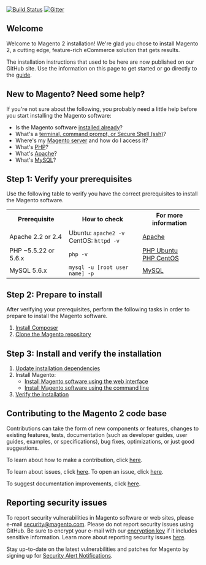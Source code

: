 [![Build Status](https://travis-ci.org/paulgreenspan/magento2.svg?branch=develop)](https://travis-ci.org/paulgreenspan/magento2)
[![Gitter](https://badges.gitter.im/Join%20Chat.svg)](https://gitter.im/magento/magento2?utm_source=badge&utm_medium=badge&utm_campaign=pr-badge)
<h2>Welcome</h2>
Welcome to Magento 2 installation! We're glad you chose to install Magento 2, a cutting edge, feature-rich eCommerce solution that gets results.

The installation instructions that used to be here are now published on our GitHub site. Use the information on this page to get started or go directly to the <a href="http://devdocs.magento.com/guides/v2.0/install-gde/bk-install-guide.html" target="_blank">guide</a>.

<h2>New to Magento? Need some help?</h2>
If you're not sure about the following, you probably need a little help before you start installing the Magento software:

*	Is the Magento software <a href="http://devdocs.magento.com/guides/v2.0/install-gde/basics/basics_magento-installed.html">installed already</a>?
*	What's a <a href="http://devdocs.magento.com/guides/v2.0/install-gde/basics/basics_login.html">terminal, command prompt, or Secure Shell (ssh)</a>?
*	Where's my <a href="http://devdocs.magento.com/guides/v2.0/install-gde/basics/basics_login.html">Magento server</a> and how do I access it?
*	What's <a href="http://devdocs.magento.com/guides/v2.0/install-gde/basics/basics_software.html">PHP</a>?
*	What's <a href="http://devdocs.magento.com/guides/v2.0/install-gde/basics/basics_software.html">Apache</a>?
*	What's <a href="http://devdocs.magento.com/guides/v2.0/install-gde/basics/basics_software.html">MySQL</a>?

<h2>Step 1: Verify your prerequisites</h2>

Use the following table to verify you have the correct prerequisites to install the Magento software.

<table>
	<tbody>
		<tr>
			<th>Prerequisite</th>
			<th>How to check</th>
			<th>For more information</th>
		</tr>
	<tr>
		<td>Apache 2.2 or 2.4</td>
		<td>Ubuntu: <code>apache2 -v</code><br>
		CentOS: <code>httpd -v</code></td>
		<td><a href="http://devdocs.magento.com/guides/v2.0/install-gde/prereq/apache.html">Apache</a></td>
	</tr>
	<tr>
		<td>PHP ~5.5.22 or 5.6.x</td>
		<td><code>php -v</code></td>
		<td><a href="http://devdocs.magento.com/guides/v2.0/install-gde/prereq/php-ubuntu.html">PHP Ubuntu</a><br><a href="http://devdocs.magento.com/guides/v2.0/install-gde/prereq/php-centos.html">PHP CentOS</a></td>
	</tr>
	<tr><td>MySQL 5.6.x</td>
	<td><code>mysql -u [root user name] -p</code></td>
	<td><a href="http://devdocs.magento.com/guides/v2.0/install-gde/prereq/mysql.html">MySQL</a></td>
	</tr>
</tbody>
</table>

<h2>Step 2: Prepare to install</h2>

After verifying your prerequisites, perform the following tasks in order to prepare to install the Magento software.

1.	<a href="http://devdocs.magento.com/guides/v2.0/install-gde/install/composer-clone.html#instgde-prereq-compose-install">Install Composer</a>
2.	<a href="http://devdocs.magento.com/guides/v2.0/install-gde/install/composer-clone.html#instgde-prereq-compose-clone">Clone the Magento repository</a>

<h2>Step 3: Install and verify the installation</h2>

1.	<a href="http://devdocs.magento.com/guides/v2.0/install-gde/install/prepare-install.html">Update installation dependencies</a>
2.	Install Magento:
	*	<a href="http://devdocs.magento.com/guides/v2.0/install-gde/install/install-web.html">Install Magento software using the web interface</a>
	*	<a href="http://devdocs.magento.com/guides/v2.0/install-gde/install/install-cli.html">Install Magento software using the command line</a>
2.	<a href="http://devdocs.magento.com/guides/v2.0/install-gde/install/verify.html">Verify the installation</a>

<h2>Contributing to the Magento 2 code base</h2>
Contributions can take the form of new components or features, changes to existing features, tests, documentation (such as developer guides, user guides, examples, or specifications), bug fixes, optimizations, or just good suggestions.

To learn about how to make a contribution, click [here][1].

To learn about issues, click [here][2]. To open an issue, click [here][3].

To suggest documentation improvements, click [here][4].

[1]: <http://devdocs.magento.com/guides/v2.0/contributor-guide/contributing.html>
[2]: <http://devdocs.magento.com/guides/v2.0/contributor-guide/contributing.html#report>
[3]: <https://github.com/magento/magento2/issues>
[4]: <http://devdocs.magento.com>

<h2>Reporting security issues</h2>

To report security vulnerabilities in Magento software or web sites, please e-mail <a href="mailto:security@magento.com">security@magento.com</a>. Please do not report security issues using GitHub. Be sure to encrypt your e-mail with our <a href="https://info2.magento.com/rs/magentoenterprise/images/security_at_magento.asc">encryption key</a> if it includes sensitive information. Learn more about reporting security issues <a href="https://magento.com/security/reporting-magento-security-issue">here</a>.

Stay up-to-date on the latest vulnerabilities and patches for Magento by signing up for <a href="https://magento.com/security/sign-up">Security Alert Notifications</a>.


